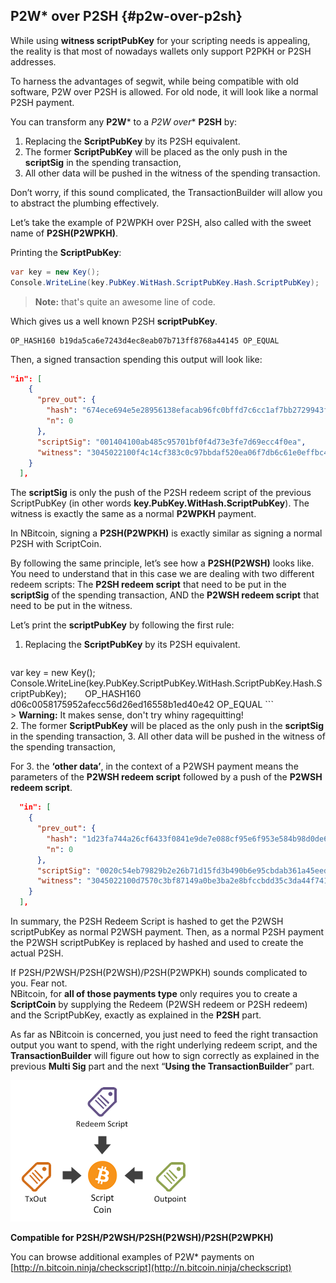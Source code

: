 ## P2W* over P2SH {#p2w-over-p2sh}

While using **witness scriptPubKey** for your scripting needs is appealing, the reality is that most of nowadays wallets only support P2PKH or P2SH addresses.

To harness the advantages of segwit, while being compatible with old software, P2W over P2SH is allowed. For old node, it will look like a normal P2SH payment.

You can transform any **P2W*** to a **P2W* over** **P2SH** by:

1.  Replacing the **ScriptPubKey** by its P2SH equivalent.
2.  The former **ScriptPubKey** will be placed as the only push in the **scriptSig** in the spending transaction,
3.  All other data will be pushed in the witness of the spending transaction.

Don’t worry, if this sound complicated, the TransactionBuilder will allow you to abstract the plumbing effectively.

Let’s take the example of P2WPKH over P2SH, also called with the sweet name of **P2SH(P2WPKH)**.

Printing the **ScriptPubKey**:  

```cs
var key = new Key();
Console.WriteLine(key.PubKey.WitHash.ScriptPubKey.Hash.ScriptPubKey);
```  

> **Note:** that's quite an awesome line of code.  

Which gives us a well known P2SH **scriptPubKey**.  

```
OP_HASH160 b19da5ca6e7243d4ec8eab07b713ff8768a44145 OP_EQUAL
```  

Then, a signed transaction spending this output will look like:  

```json
"in": [
    {
      "prev_out": {
        "hash": "674ece694e5e28956138efacab96fc0bffd7c6cc1af7bb2729943fedf8f0b8b9",
        "n": 0
      },
      "scriptSig": "001404100ab485c95701bf0f4d73e3fe7d69ecc4f0ea",
      "witness": "3045022100f4c14cf383c0c97bbdaf520ea06f7db6c61e0effbc4bd3dfea036a90272f6cce022055b0fc058759a7961e718d48a3dc4dd5580fffc310557925a0865dbe467a835901 0205b956a5afe8f34a01337f0949f5733b5e376caaea57c9624e40e739a0b1d16c"
    }
  ],
```  

The **scriptSig** is only the push of the P2SH redeem script of the previous ScriptPubKey (in other words **key.PubKey.WitHash.ScriptPubKey**). The witness is exactly the same as a normal **P2WPKH** payment.

In NBitcoin, signing a **P2SH(P2WPKH)** is exactly similar as signing a normal P2SH with ScriptCoin.

By following the same principle, let’s see how a **P2SH(P2WSH)** looks like. You need to understand that in this case we are dealing with two different redeem scripts: The **P2SH redeem script** that need to be put in the **scriptSig** of the spending transaction, AND the **P2WSH redeem script** that need to be put in the witness.

Let’s print the **scriptPubKey** by following the first rule:

1.  Replacing the **ScriptPubKey** by its P2SH equivalent.  

    ```cs
var key = new Key();
Console.WriteLine(key.PubKey.ScriptPubKey.WitHash.ScriptPubKey.Hash.ScriptPubKey);
    ```  
    ```
OP_HASH160 d06c0058175952afecc56d26ed16558b1ed40e42 OP_EQUAL
    ```  
    > **Warning:** It makes sense, don't try whiny ragequitting!  
2.  The former **ScriptPubKey** will be placed as the only push in the **scriptSig** in the spending transaction,
3.  All other data will be pushed in the witness of the spending transaction,

For 3\. the **‘other data’**, in the context of a P2WSH payment means the parameters of the **P2WSH redeem script** followed by a push of the **P2WSH redeem script**.

```json
  "in": [
    {
      "prev_out": {
        "hash": "1d23fa744a26cf6433f0841e9de7e088cf95e6f953e584b98d0de6ef4216765f",
        "n": 0
      },
      "scriptSig": "0020c54eb79829b2e26b71d15fd3b490b6e95cbdab361a45eed2cdfe642497480a6c",
      "witness": "3045022100d7570c3bf87149a0be3ba2e8bfccbdd35c3da44f741695e9962014795fabc4fc02203183cfa55a85728520b0f1ac59ac3ffa1a8526634fe619f99fac0f76016f366e01 2103146e87d7fcc81f3e044f97c6b262c01826f40a9ab9acae0f689983a5890a1f4dac"
    }
  ],

```  

In summary, the P2SH Redeem Script is hashed to get the P2WSH scriptPubKey as normal P2WSH payment. Then, as a normal P2SH payment the P2WSH scriptPubKey is replaced by hashed and used to create the actual P2SH.

If P2SH/P2WSH/P2SH(P2WSH)/P2SH(P2WPKH) sounds complicated to you. Fear not.  
NBitcoin, for **all of those payments type** only requires you to create a **ScriptCoin** by supplying the Redeem (P2WSH redeem or P2SH redeem) and the ScriptPubKey, exactly as explained in the **P2SH** part.

As far as NBitcoin is concerned, you just need to feed the right transaction output you want to spend, with the right underlying redeem script, and the **TransactionBuilder** will figure out how to sign correctly as explained in the previous **Multi Sig** part and the next “**Using the TransactionBuilder**” part.  

![](../assets/ScriptCoin.png)  

**Compatible for P2SH/P2WSH/P2SH(P2WSH)/P2SH(P2WPKH)**

You can browse additional examples of P2W* payments on [http://n.bitcoin.ninja/checkscript](http://n.bitcoin.ninja/checkscript)
